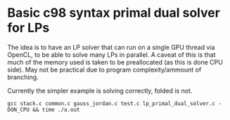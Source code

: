 # Basic c98 syntax primal dual solver for LPs

The idea is to have an LP solver that can run on a single GPU thread via OpenCL, to be able to solve many LPs in parallel.
A caveat of this is that much of the memory used is taken to be preallocated (as this is done CPU side).
May not be practical due to program complexity/ammount of branching.

Currently the simpler example is solving correctly, folded is not.

`gcc stack.c common.c gauss_jordan.c test.c lp_primal_dual_solver.c -DON_CPU && time ./a.out`
